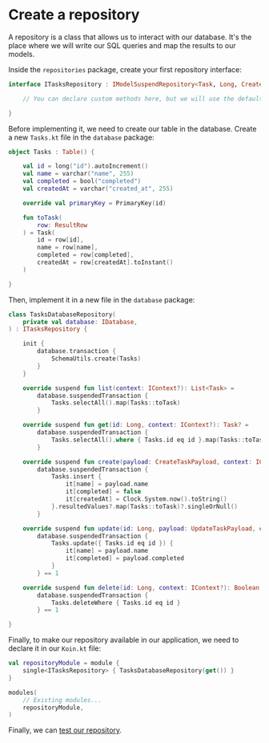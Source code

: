 # Create a repository

A repository is a class that allows us to interact with our database. It's the place where we will write our SQL queries
and map the results to our models.

Inside the `repositories` package, create your first repository interface:

```kotlin
interface ITasksRepository : IModelSuspendRepository<Task, Long, CreateTaskPayload, UpdateTaskPayload> {

    // You can declare custom methods here, but we will use the default ones for now

}
```

Before implementing it, we need to create our table in the database. Create a new `Tasks.kt` file in the `database`
package:

```kotlin
object Tasks : Table() {

    val id = long("id").autoIncrement()
    val name = varchar("name", 255)
    val completed = bool("completed")
    val createdAt = varchar("created_at", 255)

    override val primaryKey = PrimaryKey(id)

    fun toTask(
        row: ResultRow
    ) = Task(
        id = row[id],
        name = row[name],
        completed = row[completed],
        createdAt = row[createdAt].toInstant()
    )

}
```

Then, implement it in a new file in the `database` package:

```kotlin
class TasksDatabaseRepository(
    private val database: IDatabase,
) : ITasksRepository {

    init {
        database.transaction {
            SchemaUtils.create(Tasks)
        }
    }

    override suspend fun list(context: IContext?): List<Task> =
        database.suspendedTransaction {
            Tasks.selectAll().map(Tasks::toTask)
        }

    override suspend fun get(id: Long, context: IContext?): Task? =
        database.suspendedTransaction {
            Tasks.selectAll().where { Tasks.id eq id }.map(Tasks::toTask).singleOrNull()
        }

    override suspend fun create(payload: CreateTaskPayload, context: IContext?): Task? =
        database.suspendedTransaction {
            Tasks.insert {
                it[name] = payload.name
                it[completed] = false
                it[createdAt] = Clock.System.now().toString()
            }.resultedValues?.map(Tasks::toTask)?.singleOrNull()
        }

    override suspend fun update(id: Long, payload: UpdateTaskPayload, context: IContext?): Boolean =
        database.suspendedTransaction {
            Tasks.update({ Tasks.id eq id }) {
                it[name] = payload.name
                it[completed] = payload.completed
            }
        } == 1

    override suspend fun delete(id: Long, context: IContext?): Boolean =
        database.suspendedTransaction {
            Tasks.deleteWhere { Tasks.id eq id }
        } == 1

}
```

Finally, to make our repository available in our application, we need to declare it in our `Koin.kt` file:

```kotlin
val repositoryModule = module {
    single<ITasksRepository> { TasksDatabaseRepository(get()) }
}

modules(
    // Existing modules...
    repositoryModule,
)
```

Finally, we can [test our repository](testing-repository.md).
